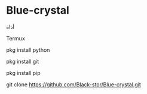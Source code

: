 # Blue-crystal
أداة 

Termux 

pkg install python 

pkg install git

pkg install pip

git clone https://github.com/Black-stor/Blue-crystal.git
